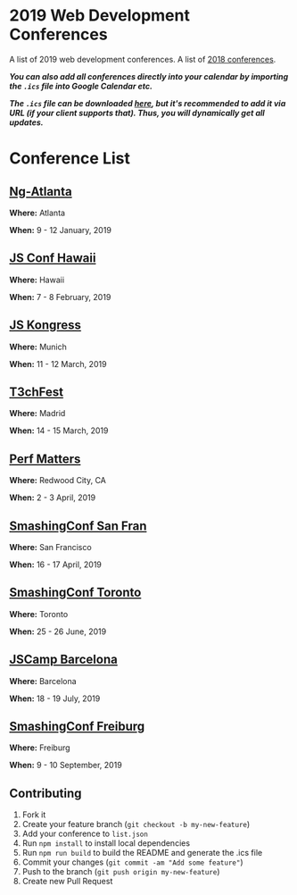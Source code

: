 # 2019 Web Development Conferences
A list of 2019 web development conferences.
A list of [2018 conferences](https://github.com/ryanburgess/2018-conferences).

_**You can also add all conferences directly into your calendar by importing the `.ics` file into Google Calendar etc.**_

_**The `.ics` file can be downloaded [here](https://rawgit.com/ryanburgess/2019-conferences/master/2019-conferences.ics), but it's recommended to add it via URL (if your client supports that). Thus, you will dynamically get all updates.**_

# Conference List

## [Ng-Atlanta](https://ng-atl.org/)
**Where:** Atlanta

**When:** 9 - 12 January, 2019
    
## [JS Conf Hawaii](https://www.jsconfhi.com/)
**Where:** Hawaii

**When:** 7 - 8 February, 2019
    
## [JS Kongress](https://js-kongress.com/)
**Where:** Munich

**When:** 11 - 12 March, 2019
    
## [T3chFest](https://t3chfest.uc3m.es/)
**Where:** Madrid

**When:** 14 - 15 March, 2019
    
## [Perf Matters](https://perfmattersconf.com/)
**Where:** Redwood City, CA

**When:** 2 - 3 April, 2019
    
## [SmashingConf San Fran](https://www.smashingconf.com/sf-2019/)
**Where:** San Francisco

**When:** 16 - 17 April, 2019
    
## [SmashingConf Toronto](https://www.smashingconf.com/toronto-2019/)
**Where:** Toronto

**When:** 25 - 26 June, 2019
    
## [JSCamp Barcelona](https://jscamp.tech/)
**Where:** Barcelona

**When:** 18 - 19 July, 2019
    
## [SmashingConf Freiburg](https://www.smashingconf.com/freiburg-2019/)
**Where:** Freiburg

**When:** 9 - 10 September, 2019
    
## Contributing
1. Fork it
2. Create your feature branch (`git checkout -b my-new-feature`)
3. Add your conference to `list.json`
4. Run `npm install` to install local dependencies
5. Run `npm run build` to build the README and generate the .ics file
6. Commit your changes (`git commit -am "Add some feature"`)
7. Push to the branch (`git push origin my-new-feature`)
8. Create new Pull Request
